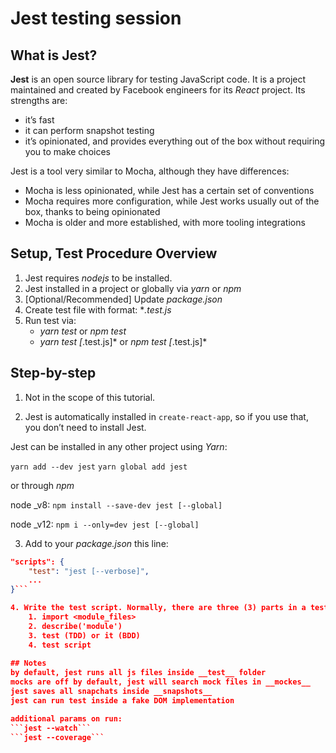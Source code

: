 # Jest testing session

## What is Jest?
**Jest** is an open source library for testing JavaScript code. It is a project maintained and created by Facebook engineers for its *React* project. Its strengths are:

 * it’s fast
 * it can perform snapshot testing
 * it’s opinionated, and provides everything out of the box without requiring you to make choices

Jest is a tool very similar to Mocha, although they have differences:

 * Mocha is less opinionated, while Jest has a certain set of conventions
 * Mocha requires more configuration, while Jest works usually out of the box, thanks to being opinionated
 * Mocha is older and more established, with more tooling integrations

## Setup, Test Procedure Overview

 1. Jest requires *nodejs* to be installed.
 2. Jest installed in a project or globally via *yarn* or *npm*
 3. [Optional/Recommended] Update *package.json*
 4. Create test file with format: **.test.js*
 5. Run test via:
    * *yarn test* or *npm test*
    * *yarn test [*.test.js]* or *npm test [*.test.js]*


## Step-by-step
1. Not in the scope of this tutorial.

2. Jest is automatically installed in ```create-react-app```, so if you use that, you don’t need to install Jest.

Jest can be installed in any other project using *Yarn*:

```yarn add --dev jest```
```yarn global add jest```

or through *npm*

node _v8: 
```npm install --save-dev jest [--global]```

node _v12: 
```npm i --only=dev jest [--global]```

3. Add to your *package.json* this line:
```json
"scripts": { 
    "test": "jest [--verbose]", 
    ... 
}```

4. Write the test script. Normally, there are three (3) parts in a test script:
    1. import <module_files>
    2. describe('module')
    3. test (TDD) or it (BDD)
    4. test script
    
## Notes
by default, jest runs all js files inside __test__ folder
mocks are off by default, jest will search mock files in __mockes__
jest saves all snapchats inside __snapshots__
jest can run test inside a fake DOM implementation

additional params on run: 
```jest --watch```
```jest --coverage```

